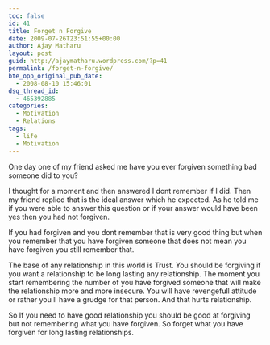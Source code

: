 ```yaml
---
toc: false
id: 41
title: Forget n Forgive
date: 2009-07-26T23:51:55+00:00
author: Ajay Matharu
layout: post
guid: http://ajaymatharu.wordpress.com/?p=41
permalink: /forget-n-forgive/
bte_opp_original_pub_date:
  - 2008-08-10 15:46:01
dsq_thread_id:
  - 465392885
categories:
  - Motivation
  - Relations
tags:
  - life
  - Motivation
---
```

One day one of my friend asked me have you ever forgiven something bad someone did to you?

I thought for a moment and then answered I dont remember if I did. Then my friend replied that is the ideal answer which he expected. As he told me if you were able to answer this question or if your answer would have been yes then you had not forgiven.

If you had forgiven and you dont remember that is very good thing but when you remember that you have forgiven someone that does not mean you have forgiven you still remember that.

The base of any relationship in this world is Trust. You should be forgiving if you want a relationship to be long lasting any relationship. The moment you start remembering the number of you have forgived someone that will make the relationship more and more insecure. You will have revengefull attitude or rather you ll have a grudge for that person. And that hurts relationship.

So If you need to have good relationship you should be good at forgiving but not remembering what you have forgiven. So forget what you have forgiven for long lasting relationships.
